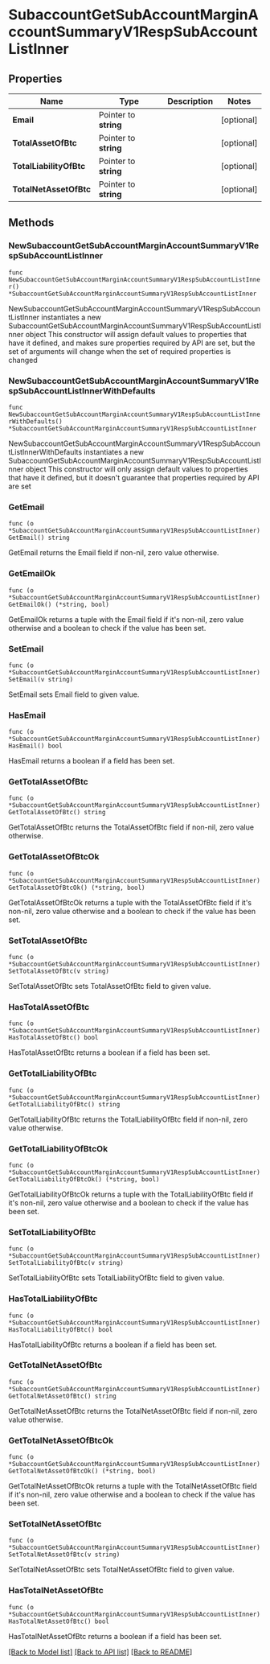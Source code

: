 # SubaccountGetSubAccountMarginAccountSummaryV1RespSubAccountListInner

## Properties

Name | Type | Description | Notes
------------ | ------------- | ------------- | -------------
**Email** | Pointer to **string** |  | [optional] 
**TotalAssetOfBtc** | Pointer to **string** |  | [optional] 
**TotalLiabilityOfBtc** | Pointer to **string** |  | [optional] 
**TotalNetAssetOfBtc** | Pointer to **string** |  | [optional] 

## Methods

### NewSubaccountGetSubAccountMarginAccountSummaryV1RespSubAccountListInner

`func NewSubaccountGetSubAccountMarginAccountSummaryV1RespSubAccountListInner() *SubaccountGetSubAccountMarginAccountSummaryV1RespSubAccountListInner`

NewSubaccountGetSubAccountMarginAccountSummaryV1RespSubAccountListInner instantiates a new SubaccountGetSubAccountMarginAccountSummaryV1RespSubAccountListInner object
This constructor will assign default values to properties that have it defined,
and makes sure properties required by API are set, but the set of arguments
will change when the set of required properties is changed

### NewSubaccountGetSubAccountMarginAccountSummaryV1RespSubAccountListInnerWithDefaults

`func NewSubaccountGetSubAccountMarginAccountSummaryV1RespSubAccountListInnerWithDefaults() *SubaccountGetSubAccountMarginAccountSummaryV1RespSubAccountListInner`

NewSubaccountGetSubAccountMarginAccountSummaryV1RespSubAccountListInnerWithDefaults instantiates a new SubaccountGetSubAccountMarginAccountSummaryV1RespSubAccountListInner object
This constructor will only assign default values to properties that have it defined,
but it doesn't guarantee that properties required by API are set

### GetEmail

`func (o *SubaccountGetSubAccountMarginAccountSummaryV1RespSubAccountListInner) GetEmail() string`

GetEmail returns the Email field if non-nil, zero value otherwise.

### GetEmailOk

`func (o *SubaccountGetSubAccountMarginAccountSummaryV1RespSubAccountListInner) GetEmailOk() (*string, bool)`

GetEmailOk returns a tuple with the Email field if it's non-nil, zero value otherwise
and a boolean to check if the value has been set.

### SetEmail

`func (o *SubaccountGetSubAccountMarginAccountSummaryV1RespSubAccountListInner) SetEmail(v string)`

SetEmail sets Email field to given value.

### HasEmail

`func (o *SubaccountGetSubAccountMarginAccountSummaryV1RespSubAccountListInner) HasEmail() bool`

HasEmail returns a boolean if a field has been set.

### GetTotalAssetOfBtc

`func (o *SubaccountGetSubAccountMarginAccountSummaryV1RespSubAccountListInner) GetTotalAssetOfBtc() string`

GetTotalAssetOfBtc returns the TotalAssetOfBtc field if non-nil, zero value otherwise.

### GetTotalAssetOfBtcOk

`func (o *SubaccountGetSubAccountMarginAccountSummaryV1RespSubAccountListInner) GetTotalAssetOfBtcOk() (*string, bool)`

GetTotalAssetOfBtcOk returns a tuple with the TotalAssetOfBtc field if it's non-nil, zero value otherwise
and a boolean to check if the value has been set.

### SetTotalAssetOfBtc

`func (o *SubaccountGetSubAccountMarginAccountSummaryV1RespSubAccountListInner) SetTotalAssetOfBtc(v string)`

SetTotalAssetOfBtc sets TotalAssetOfBtc field to given value.

### HasTotalAssetOfBtc

`func (o *SubaccountGetSubAccountMarginAccountSummaryV1RespSubAccountListInner) HasTotalAssetOfBtc() bool`

HasTotalAssetOfBtc returns a boolean if a field has been set.

### GetTotalLiabilityOfBtc

`func (o *SubaccountGetSubAccountMarginAccountSummaryV1RespSubAccountListInner) GetTotalLiabilityOfBtc() string`

GetTotalLiabilityOfBtc returns the TotalLiabilityOfBtc field if non-nil, zero value otherwise.

### GetTotalLiabilityOfBtcOk

`func (o *SubaccountGetSubAccountMarginAccountSummaryV1RespSubAccountListInner) GetTotalLiabilityOfBtcOk() (*string, bool)`

GetTotalLiabilityOfBtcOk returns a tuple with the TotalLiabilityOfBtc field if it's non-nil, zero value otherwise
and a boolean to check if the value has been set.

### SetTotalLiabilityOfBtc

`func (o *SubaccountGetSubAccountMarginAccountSummaryV1RespSubAccountListInner) SetTotalLiabilityOfBtc(v string)`

SetTotalLiabilityOfBtc sets TotalLiabilityOfBtc field to given value.

### HasTotalLiabilityOfBtc

`func (o *SubaccountGetSubAccountMarginAccountSummaryV1RespSubAccountListInner) HasTotalLiabilityOfBtc() bool`

HasTotalLiabilityOfBtc returns a boolean if a field has been set.

### GetTotalNetAssetOfBtc

`func (o *SubaccountGetSubAccountMarginAccountSummaryV1RespSubAccountListInner) GetTotalNetAssetOfBtc() string`

GetTotalNetAssetOfBtc returns the TotalNetAssetOfBtc field if non-nil, zero value otherwise.

### GetTotalNetAssetOfBtcOk

`func (o *SubaccountGetSubAccountMarginAccountSummaryV1RespSubAccountListInner) GetTotalNetAssetOfBtcOk() (*string, bool)`

GetTotalNetAssetOfBtcOk returns a tuple with the TotalNetAssetOfBtc field if it's non-nil, zero value otherwise
and a boolean to check if the value has been set.

### SetTotalNetAssetOfBtc

`func (o *SubaccountGetSubAccountMarginAccountSummaryV1RespSubAccountListInner) SetTotalNetAssetOfBtc(v string)`

SetTotalNetAssetOfBtc sets TotalNetAssetOfBtc field to given value.

### HasTotalNetAssetOfBtc

`func (o *SubaccountGetSubAccountMarginAccountSummaryV1RespSubAccountListInner) HasTotalNetAssetOfBtc() bool`

HasTotalNetAssetOfBtc returns a boolean if a field has been set.


[[Back to Model list]](../README.md#documentation-for-models) [[Back to API list]](../README.md#documentation-for-api-endpoints) [[Back to README]](../README.md)


